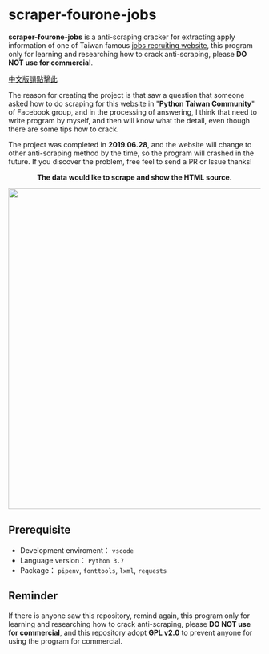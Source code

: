 # scraper-fourone-jobs
**scraper-fourone-jobs** is a anti-scraping cracker for extracting apply information of one of Taiwan famous [jobs recruiting website](https://1111.com.tw), this program only for learning and researching how to crack anti-scraping, please **DO NOT use for commercial**.

[中文版請點擊此](../master/Chinese.md)

The reason for creating the project is that saw a question that someone asked how to do scraping for this website in "**Python Taiwan Community**" of Facebook group, and in the processing of answering, I think that need to write program by myself, and then will know what the detail, even though there are some tips how to crack.

The project was completed in **2019.06.28**, and the website will change to other anti-scraping method by the time, so the program will crashed in the future. If you discover the problem, free feel to send a PR or Issue thanks!

**<p align="center">The data would lke to scrape and show the HTML source.</p>**
<p align="center">
  <img src="../master/Images/Anti-scraping-fourone-jobs-apply-contents.png?raw=true" width="640px">
</p>

## Prerequisite
- Development enviroment： `vscode`
- Language version： `Python 3.7`
- Package： `pipenv`, `fonttools`, `lxml`, `requests`


## Reminder
If there is anyone saw this repository, remind again, this program only for learning and researching how to crack anti-scraping, please **DO NOT use for commercial**, and this repository adopt **GPL v2.0** to prevent anyone for using the program for commercial.
